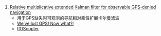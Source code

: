 1. [Relative multiplicative extended Kalman filter for observable GPS-denied navigation](https://scholarsarchive.byu.edu/facpub/1963/)
    + 用于GPS缺失时可观测的导航相对乘性扩展卡尔曼滤波
    + [We’ve lost GPS! Now what?!](https://static1.squarespace.com/static/56e4a24bc6fc082c7577a416/t/5d2cbcc3e74fc50001b85bdf/1563213032555/Tim+McLain_ISAR2019+Presentation.pdf)
    + [ROScopter](https://github.com/byu-magicc/roscopter)


